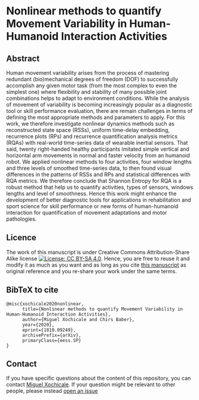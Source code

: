 # Nonlinear methods to quantify Movement Variability in Human-Humanoid Interaction Activities

## Abstract 
Human movement variability arises from the process of 
mastering redundant (bio)mechanical degrees of freedom (DOF)
to successfully accomplish any given motor task
(from the most complex to even the simplest one) 
where flexibility and stability of many possible joint 
combinations helps to adapt to environment conditions. 
While the analysis of movement of variability is becoming increasingly 
popular as a diagnostic tool or skill performance evaluation, 
there are remain challenges in terms of defining 
the most appropriate methods and parameters to apply. 
For this work, we therefore investigate nonlinear dynamics methods 
such as reconstructed state space (RSSs), uniform time-delay embedding, 
recurrence plots (RPs) and recurrence quantification analysis metrics (RQAs)
with real-world time-series data of wearable inertial sensors. 
That said, twenty right-handed healthy participants 
imitated simple vertical and horizontal arm movements in normal 
and faster velocity from an humanoid robot.
We applied nonlinear methods to four activities, 
four window lengths and three levels of smoothed time-series data,
to then found visual differences in the patterns of RSSs and RPs
and statistical differences with RQA metrics.
We therefore conclude that Shannon Entropy for RQA is a robust method 
that help us to quantify activities, types of sensors, windows lengths 
and level of smoothness.
Hence this work might enhance the development of 
better diagnostic tools for applications in 
rehabilitation and sport science for skill performance
or new forms of human-humanoid interaction for
quantification of movement adaptations and motor pathologies.

## Licence
The work of this manuscript is under Creative Commons Attribution-Share Alike license [![License: CC BY-SA 4.0](https://licensebuttons.net/l/by-sa/4.0/80x15.png)](https://creativecommons.org/licenses/by-sa/4.0/).
Hence, you are free to reuse it and modify it as much as you want
and as long as you cite [this manuscript](https://github.com/mxochicale/srep2020) 
as original reference and you re-share your work under the same terms.
 
## BibTeX to cite
```
@misc{xochicale2020nonlinear,
      title={Nonlinear methods to quantify Movement Variability in Human-Humanoid Interaction Activities}, 
      author={Miguel Xochicale and Chirs Baber},
      year={2020},
      eprint={1810.09249},
      archivePrefix={arXiv},
      primaryClass={eess.SP}
}
```

## Contact
If you have specific questions about the content of this repository, you can contact 
[Miguel Xochicale](mailto:perez.xochicale@gmail.com?subject="[srep2020]"). 
If your question might be relevant to other people, please instead 
[open an issue](https://github.com/mxochicale/srep2020/issues)
